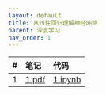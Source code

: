 ```yaml
---
layout: default
title: 从线性回归理解神经网络
parent: 深度学习
nav_order: 1
---
```


| # | 笔记 | 代码 |
|:-|:-|:-|
|1|[1.pdf](https://yz14github.io/docs/dl/1.pdf)|[1.ipynb]()|
